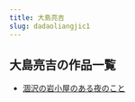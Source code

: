 ```yaml
---
title: 大島亮吉
slug: dadaoliangjic1
---
```


## 大島亮吉の作品一覧

- [涸沢の岩小屋のある夜のこと](hezenoyanxiaowunoaruyenokoto61)
